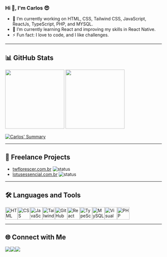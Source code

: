 ### Hi 👋, I'm Carlos 😎

- 🔭 I’m currently working on HTML, CSS, Tailwind CSS, JavaScript, ReactJs, TypeScript, PHP, and MYSQL.
- 🌱 I’m currently learning React and improving my skills in React Native.
- ⚡ Fun fact: I love to code, and I like challenges.

---

## 📊 GitHub Stats
<div>
  <img height="190rem" src="https://github-readme-stats.vercel.app/api?username=carlosalx&show_icons=true&theme=dracula" />
  <img height="190rem" src="https://github-readme-stats.vercel.app/api/top-langs/?username=carlosalx&layout=compact&theme=dracula" />
</div>

[![Carlos' Summary](https://github-profile-summary-cards.vercel.app/api/cards/profile-details?username=carlosalx&theme=dracula)](https://github.com/vn7n24fzkq/github-profile-summary-cards)



---

## 💼 Freelance Projects
- [twflorescer.com.br](http://twflorescer.com.br) ![status](https://img.shields.io/website?url=http://twflorescer.com.br&style=flat-square)
- [lotusessencial.com.br](http://lotusessencial.com.br) ![status](https://img.shields.io/website?url=http://lotusessencial.com.br&style=flat-square)

---



## 🛠️ Languages and Tools
<div style="display: flex">
  <img width="40" src="https://cdn.jsdelivr.net/gh/devicons/devicon/icons/html5/html5-original.svg" title="HTML" alt="HTML"/>
  <img width="40" src="https://cdn.jsdelivr.net/gh/devicons/devicon/icons/css3/css3-original-wordmark.svg" title="CSS" alt="CSS"/>
  <img width="40" src="https://cdn.jsdelivr.net/gh/devicons/devicon/icons/javascript/javascript-original.svg" title="JavaScript" alt="JavaScript"/>
  <img width="40" src="https://cdn.jsdelivr.net/gh/devicons/devicon/icons/tailwindcss/tailwindcss-plain.svg" title="Tailwind CSS" alt="Tailwind CSS"/>
  <img width="40" src="https://cdn.jsdelivr.net/gh/devicons/devicon/icons/github/github-original-wordmark.svg" title="GitHub" alt="GitHub"/>
  <img width="40" src="https://cdn.jsdelivr.net/gh/devicons/devicon/icons/react/react-original.svg" title="React" alt="React"/>
  <img width="40" src="https://cdn.jsdelivr.net/gh/devicons/devicon/icons/typescript/typescript-original.svg" title="TypeScript" alt="TypeScript"/>
  <img width="40" src="https://cdn.jsdelivr.net/gh/devicons/devicon/icons/mysql/mysql-original.svg" title="MySQL" alt="MySQL"/>
  <img width="40" src="https://cdn.jsdelivr.net/gh/devicons/devicon/icons/visualstudio/visualstudio-plain.svg" title="Visual Studio" alt="Visual Studio"/>
  <img width="40" src="https://cdn.jsdelivr.net/gh/devicons/devicon/icons/php/php-original.svg" title="PHP" alt="PHP"/>
</div>

---

## 🌐 Connect with Me
<div style="display: flex">
  <a target="_blank" href="https://www.linkedin.com/in/carlos-alessandro-de-sousa-santos-93441468">
    <img src="https://img.shields.io/badge/LinkedIn-0077B5?style=for-the-badge&logo=linkedin&logoColor=white"> 
  </a>
  <a target="_blank" href="https://www.facebook.com/carllos.alessandr/">
    <img src="https://img.shields.io/badge/Facebook-1877F2?style=for-the-badge&logo=facebook&logoColor=white"> 
  </a>
  <a target="_blank" href="mailto:carllosalessandro@gmail.com">
    <img src="https://img.shields.io/badge/Gmail-D14836?style=for-the-badge&logo=gmail&logoColor=white"> 
  </a>
</div>
